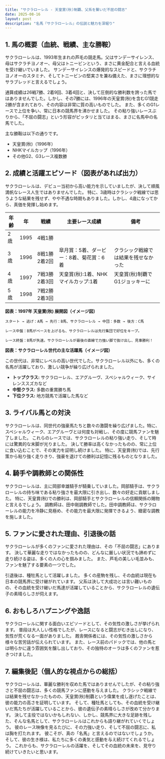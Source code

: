```yaml
---
title: "サクラローレル - 天皇賞(秋)制覇、父系を繋いだ不屈の闘志"
date: 2025-08-16
layout: post
description: "名馬『サクラローレル』の伝説と魅力を深堀り"
---
```


## 1. 馬の概要（血統、戦績、主な勝鞍）

サクラローレルは、1993年生まれの芦毛の競走馬。父はサンデーサイレンス、母はサクラチヨノオー、母父はトニービンという、まさに黄金配合と言える血統を受け継いでいました。  サンデーサイレンスの爆発的なスピードと、サクラチヨノオーのスタミナ、そしてトニービンの堅実さを兼ね備えた、まさに理想的なサラブレッドと言えるでしょう。

通算成績は26戦7勝、2着9回、3着4回と、決して圧倒的な勝利数を誇った馬ではありませんでした。しかし、その7勝には、1996年の天皇賞(秋)を含むG1競走2勝が含まれており、その内容は非常に質の高いものでした。  また、多くのG1レースで上位を争い、常に日本の競馬界を沸かせました。  その粘り強いレースぶりから、「不屈の闘志」という形容がピッタリと当てはまる、まさに名馬中の名馬でした。

主な勝鞍は以下の通りです。

* 天皇賞(秋)（1996年）
* NHKマイルカップ（1996年）
* その他G2、G3レース複数勝

## 2. 成績と活躍エピソード（図表があれば出力）

サクラローレルは、デビュー当初から高い能力を示していましたが、決して順風満帆なレース人生ではありませんでした。  特に、3歳時はクラシック戦線では思うような結果を残せず、やや不遇な時期もありました。しかし、4歳になってから、真価を発揮し始めます。

| 年齢 | 年 | 戦績 | 主要レース成績 | 備考 |
|---|---|---|---|---|
| 2歳 | 1995 | 4戦1勝 |  |  |
| 3歳 | 1996 | 8戦1勝2着2回 | 皐月賞：5着、ダービー：8着、菊花賞：6着 | クラシック戦線では結果を残せなかった |
| 4歳 | 1997 | 7戦3勝2着3回 | 天皇賞(秋):1着、NHKマイルカップ:1着 | 天皇賞(秋)制覇でG1ジョッキーに |
| 5歳 | 1998 | 7戦2勝2着3回 |  |  |


**図表：1997年 天皇賞(秋) 展開図（イメージ図）**

```
スタート → 逃げ：A馬 → 先行：B馬、サクラローレル → 中団：多数 → 後方：C馬

レース中盤：B馬がペースを上げるも、サクラローレルは先行集団で好位をキープ。

レース終盤：B馬が失速。サクラローレルが最後の直線で力強い脚で抜け出し、見事勝利！
```

**図表：サクラローレル世代の主な活躍馬（イメージ図）**

この世代は、非常にレベルの高い世代でした。サクラローレル以外にも、多くの名馬が活躍しており、激しい競争が繰り広げられました。

* **トップクラス:** サクラローレル、エアグルーヴ、スペシャルウィーク、サイレンススズカなど
* **中堅クラス:**  多数の重賞勝ち馬
* **下位クラス:**  地方競馬で活躍した馬など


## 3. ライバル馬との対決

サクラローレルは、同世代の強豪馬たちと数々の激闘を繰り広げました。特に、スペシャルウィーク、エアグルーヴとは何度も対戦し、その度に競馬ファンを魅了しました。  これらのレースでは、サクラローレルの粘り強い走り、そして時には驚異的な末脚が光りました。  決して勝率は高くなかったものの、常に上位に食い込むことで、その実力を証明し続けました。  特に、天皇賞(秋)では、先行策から粘り強く走りきり、強豪を退けての勝利は記憶に残るものとなりました。

## 4. 騎手や調教師との関係性

サクラローレルは、主に岡部幸雄騎手が騎乗していました。岡部騎手は、サクラローレルの持ち味である粘り強さを最大限に引き出し、数々の好走に貢献しました。  特に、天皇賞(秋)での勝利は、岡部騎手とサクラローレルの信頼関係の賜物と言えるでしょう。  調教師は、田中剛調教師でした。田中調教師は、サクラローレルの能力を冷静に見極め、その能力を最大限に発揮できるよう、緻密な調教を施しました。

## 5. ファンに愛された理由、引退後の話

サクラローレルが多くのファンに愛された理由は、その「不屈の闘志」にあります。  決して華麗な走りではなかったものの、どんなに厳しい状況でも諦めずに走り続ける姿は、多くの人の心を掴みました。  また、芦毛の美しい毛並みも、ファンを魅了する要素の一つでした。

引退後は、種牡馬として活躍しました。  多くの産駒を残し、その血統は現在も日本の競馬界に受け継がれています。  父系は決して大成功とは言い難いものの、その血統を受け継いだ馬達が活躍していることから、サクラローレルの遺伝子の素晴らしさが伺えます。


## 6. おもしろハプニングや逸話

サクラローレルに関する面白いエピソードとして、その気性の激しさが挙げられます。  普段は大人しい性格でしたが、レースになると闘志がむき出しになり、気性が荒くなる一面がありました。  厩舎関係者には、その気性の激しさから様々な苦労話が伝えられています。  また、レース前のパドックでは、他の馬とは明らかに違う雰囲気を醸し出しており、その独特のオーラは多くのファンを惹きつけました。


## 7. 編集後記（個人的な視点からの総括）

サクラローレルは、華麗な勝利を収めた馬ではありませんでしたが、その粘り強さと不屈の闘志は、多くの競馬ファンに感動を与えました。  クラシック戦線では結果を残せなかったものの、天皇賞(秋)制覇という偉業を成し遂げたことは、彼の能力の高さを証明しています。  そして、種牡馬としても、その血統を受け継いだ馬たちが活躍していることから、彼の遺伝子の素晴らしさが改めて分かります。  決して主役ではないかもしれない、しかし、競馬界に大きな足跡を残した、そんな名馬として、サクラローレルはこれからも語り継がれていくでしょう。  彼のレース映像を見るたびに、その力強い走り、そして不屈の闘志に、私は胸を打たれます。  彼こそが、真の「名馬」と言えるのではないでしょうか。  そして、彼の生き様は、私たちに多くの勇気と感動を与え続けてくれるでしょう。  これからも、サクラローレルの活躍を、そしてその血統の未来を、見守り続けていきたいと思います。
